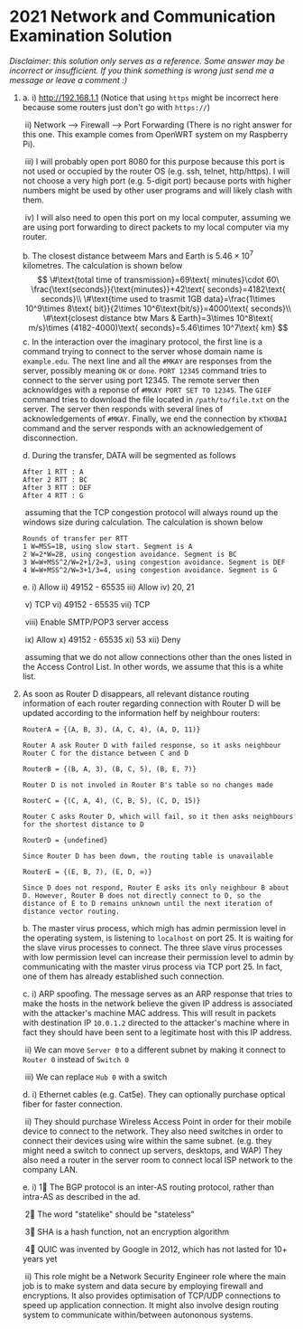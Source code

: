 # 2021 Network and Communication Examination Solution

*Disclaimer: this solution only serves as a reference. Some answer may be incorrect or insufficient. If you think something is wrong just send me a message or leave a comment :)*

1. a. i) http://192.168.1.1 (Notice that using `https` might be incorrect here because some routers just don't go with `https://`)

   ​	ii) Network --> Firewall --> Port Forwarding (There is no right answer for this one. This example comes from OpenWRT system on my Raspberry Pi).

   ​	iii) I will probably open port 8080 for this purpose because this port is not used or occupied by the router OS (e.g. ssh, telnet, http/https). I will not choose a very high port (e.g. 5-digit port) because ports with higher numbers might be used by other user programs and will likely clash with them.

   ​	iv) I will also need to open this port on my local computer, assuming we are using port forwarding to direct packets to my local computer via my router.

   b. The closest distance betweem Mars and Earth is $5.46\times 10^7$ kilometres. The calculation is shown below
   $$
   \#\text{total time of transmission}=69\text{ minutes}\cdot 60\ \frac{\text{seconds}}{\text{minutes}}+42\text{ seconds}=4182\text{ seconds}\\
   \#\text{time used to trasmit 1GB data}=\frac{1\times 10^9\times 8\text{ bit}}{2\times 10^6\text{bit/s}}=4000\text{ seconds}\\
   \#\text{closest distance btw Mars & Earth}=3\times 10^8\text{ m/s}\times (4182-4000)\text{ seconds}=5.46\times 10^7\text{ km}
   $$
   c. In the interaction over the imaginary protocol, the first line is a command trying to connect to the server whose domain name is `example.edu`. The next line and all the `#MKAY` are responses from the server, possibly meaning `OK` or `done`. `PORT 12345` command tries to connect to the server using port 12345. The remote server then acknowldges with a reponse of `#MKAY PORT SET TO 12345`. The `GIEF` command tries to download the file located in `/path/to/file.txt` on the server. The server then responds with several lines of acknowledgements of `#MKAY`. Finally, we end the connection by `KTHXBAI` command and the server responds with an acknowledgement of disconnection.

   d. During the transfer, DATA will be segmented as follows

   ```
   After 1 RTT : A
   After 2 RTT : BC
   After 3 RTT : DEF
   After 4 RTT : G
   ```

   ​	assuming that the TCP congestion protocol will always round up the windows size during calculation. The calculation is shown below

   ```
   Rounds of transfer per RTT
   1 W=MSS=1B, using slow start. Segment is A
   2 W=2*W=2B, using congestion avoidance. Segment is BC
   3 W=W+MSS^2/W=2+1/2=3, using congestion avoidance. Segment is DEF
   4 W=W+MSS^2/W=3+1/3=4, using congestion avoidance. Segment is G
   ```

   e. i) Allow		ii) 49152 - 65535		iii) Allow		iv) 20, 21

   ​	v) TCP		  vi) 49152 - 65535	   vii) TCP

   ​	viii) Enable SMTP/POP3 server access

   ​	ix) Allow	  x) 49152 - 65535		xi) 53			 xii) Deny

   ​	assuming that we do not allow connections other than the ones listed in the Access Control List. In other words, we assume that this is a white list.

2. As soon as Router D disappears, all relevant distance routing information of each router regarding connection with Router D will be updated according to the information helf by neighbour routers:

   ```
   RouterA = {(A, B, 3), (A, C, 4), (A, D, 11)}
   
   Router A ask Router D with failed response, so it asks neighbour Router C for the distance between C and D
   
   RouterB = {(B, A, 3), (B, C, 5), (B, E, 7)}
   
   Router D is not involed in Router B's table so no changes made
   
   RouterC = {(C, A, 4), (C, B, 5), (C, D, 15)}
   
   Router C asks Router D, which will fail, so it then asks neighbours for the shortest distance to D
   
   RouterD = {undefined}
   
   Since Router D has been down, the routing table is unavailable
   
   RouterE = {(E, B, 7), (E, D, ∞)}
   
   Since D does not respond, Router E asks its only neighbour B about D. However, Router B does not directly connect to D, so the distance of E to D remains unknown until the next iteration of distance vector routing.
   ```

   b. The master virus process, which migh has admin permission level in the operating system, is listening to `localhost` on port 25. It is waiting for the slave virus processes to connect. The three slave virus processes with low permission level can increase their permission level to admin by communicating with the master virus process via TCP port 25. In fact, one of them has already established such connection.

   c. i) ARP spoofing. The message serves as an ARP response that tries to make the hosts in the network believe the given IP address is associated with the attacker's machine MAC address. This will result in packets with destination IP `10.0.1.2` directed to the attacker's machine where in fact they should have been sent to a legitimate host with this IP address.

   ​	ii) We can move `Server 0` to a different subnet by making it connect to `Router 0` instead of `Switch 0`

   ​	iii) We can replace `Hub 0` with a switch

   d. i) Ethernet cables (e.g. Cat5e). They can optionally purchase optical fiber for faster connection.

   ​	ii) They should purchase Wireless Access Point in order for their mobile device to connect to the network. They also need switches in order to connect their devices using wire within the same subnet. (e.g. they might need a switch to connect up servers, desktops, and WAP) They also need a router in the server room to connect local ISP network to the company LAN.

   e. i) 1⃣️ The BGP protocol is an inter-AS routing protocol, rather than intra-AS as described in the ad.

   ​		2⃣️ The word "statelike" should be "stateless"

   ​		3⃣️ SHA is a hash function, not an encryption algorithm

   ​		4⃣️ QUIC was invented by Google in 2012, which has not lasted for 10+ years yet

   ​	ii) This role might be a Network Security Engineer role where the main job is to make system and data secure by employing firewall and encryptions. It also provides optimisation of TCP/UDP connections to speed up application connection. It might also involve design routing system to communicate within/between autononous systems.

   ​	   